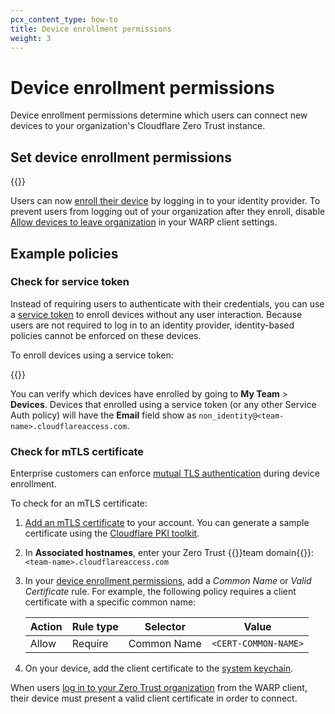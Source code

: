 ```yaml
---
pcx_content_type: how-to
title: Device enrollment permissions
weight: 3
---
```


# Device enrollment permissions

Device enrollment permissions determine which users can connect new devices to your organization's Cloudflare Zero Trust instance.

## Set device enrollment permissions

{{<render file="_device-enrollment.md">}}

Users can now [enroll their device](/cloudflare-one/connections/connect-devices/warp/deployment/manual-deployment/) by logging in to your identity provider. To prevent users from logging out of your organization after they enroll, disable [Allow devices to leave organization](/cloudflare-one/connections/connect-devices/warp/configure-warp/warp-settings/#allow-device-to-leave-organization) in your WARP client settings.

## Example policies

### Check for service token

Instead of requiring users to authenticate with their credentials, you can use a [service token](/cloudflare-one/identity/service-tokens/) to enroll devices without any user interaction. Because users are not required to log in to an identity provider, identity-based policies cannot be enforced on these devices.

To enroll devices using a service token:

{{<render file="_service-token-enrollment.md">}}

You can verify which devices have enrolled by going to **My Team** > **Devices**. Devices that enrolled using a service token (or any other Service Auth policy) will have the **Email** field show as `non_identity@<team-name>.cloudflareaccess.com`.

### Check for mTLS certificate

Enterprise customers can enforce [mutual TLS authentication](/cloudflare-one/identity/devices/access-integrations/mutual-tls-authentication/) during device enrollment.

To check for an mTLS certificate:

1. [Add an mTLS certificate](/cloudflare-one/identity/devices/access-integrations/mutual-tls-authentication/#add-mtls-authentication-to-your-access-configuration) to your account. You can generate a sample certificate using the [Cloudflare PKI toolkit](/cloudflare-one/identity/devices/access-integrations/mutual-tls-authentication/#test-mtls-using-cloudflare-pki).

2. In **Associated hostnames**, enter your Zero Trust {{<glossary-tooltip term_id="team domain">}}team domain{{</glossary-tooltip>}}: `<team-name>.cloudflareaccess.com`
3. In your [device enrollment permissions](#set-device-enrollment-permissions), add a _Common Name_ or _Valid Certificate_ rule. For example, the following policy requires a client certificate with a specific common name:

    | Action   | Rule type | Selector    | Value                 |
    | -------- | --------- | ------------| --------------------- |
    | Allow    | Require   | Common Name |  `<CERT-COMMON-NAME>` |

4. On your device, add the client certificate to the [system keychain](/cloudflare-one/identity/devices/access-integrations/mutual-tls-authentication/#test-in-the-browser).

When users [log in to your Zero Trust organization](/cloudflare-one/connections/connect-devices/warp/deployment/manual-deployment/#enroll-a-device-manually) from the WARP client, their device must present a valid client certificate in order to connect.
